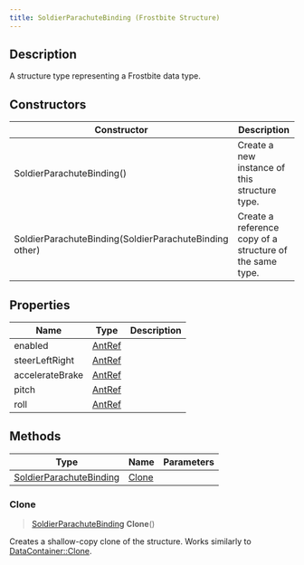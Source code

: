```yaml
---
title: SoldierParachuteBinding (Frostbite Structure)
---
```

## Description

A structure type representing a Frostbite data type.

## Constructors

| Constructor                                            | Description                                              |
| ------------------------------------------------------ | -------------------------------------------------------- |
| SoldierParachuteBinding()                              | Create a new instance of this structure type.            |
| SoldierParachuteBinding(SoldierParachuteBinding other) | Create a reference copy of a structure of the same type. |

## Properties

| Name            | Type             | Description |
| --------------- | ---------------- | ----------- |
| enabled         | [AntRef](AntRef) |             |
| steerLeftRight  | [AntRef](AntRef) |             |
| accelerateBrake | [AntRef](AntRef) |             |
| pitch           | [AntRef](AntRef) |             |
| roll            | [AntRef](AntRef) |             |

## Methods

| Type                                               | Name            | Parameters |
| -------------------------------------------------- | --------------- | ---------- |
| [SoldierParachuteBinding](SoldierParachuteBinding) | [Clone](#clone) |            |

### Clone

> [SoldierParachuteBinding](SoldierParachuteBinding) **Clone**()

Creates a shallow-copy clone of the structure. Works similarly to [DataContainer::Clone](/vext/ref/cls/shr/datacontainer#clone).
